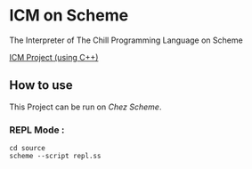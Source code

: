 # ICM on Scheme

The Interpreter of The Chill Programming Language on Scheme

[ICM Project (using C++)](https://github.com/ChillMagic/ICM)

## How to use

This Project can be run on *Chez Scheme*.

### REPL Mode :

```
cd source
scheme --script repl.ss
```
